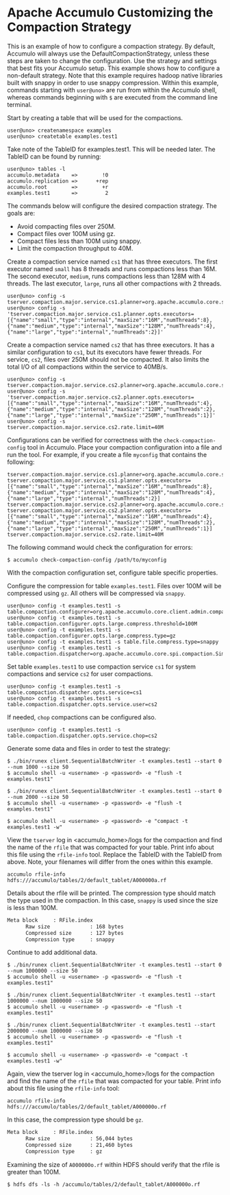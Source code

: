 <!--
Licensed to the Apache Software Foundation (ASF) under one or more
contributor license agreements.  See the NOTICE file distributed with
this work for additional information regarding copyright ownership.
The ASF licenses this file to You under the Apache License, Version 2.0
(the "License"); you may not use this file except in compliance with
the License.  You may obtain a copy of the License at

    http://www.apache.org/licenses/LICENSE-2.0

Unless required by applicable law or agreed to in writing, software
distributed under the License is distributed on an "AS IS" BASIS,
WITHOUT WARRANTIES OR CONDITIONS OF ANY KIND, either express or implied.
See the License for the specific language governing permissions and
limitations under the License.
-->
# Apache Accumulo Customizing the Compaction Strategy

This is an example of how to configure a compaction strategy. By default, Accumulo will always use the DefaultCompactionStrategy, unless 
these steps are taken to change the configuration.  Use the strategy and settings that best fits your Accumulo setup. This example shows
how to configure a non-default strategy. Note that this example requires hadoop native libraries built with snappy in order to 
use snappy compression. Within this example, commands starting with `user@uno>` are run from within the Accumulo shell, whereas
commands beginning with `$` are executed from the command line terminal.

Start by creating a table that will be used for the compactions.

    user@uno> createnamespace examples
    user@uno> createtable examples.test1

Take note of the TableID for examples.test1. This will be needed later. The TableID can be found by running:


    user@uno> tables -l
    accumulo.metadata    =>        !0
    accumulo.replication =>      +rep
    accumulo.root        =>        +r
    examples.test1       =>         2

The commands below will configure the desired compaction strategy. The goals are:

 - Avoid compacting files over 250M.
 - Compact files over 100M using gz.
 - Compact files less than 100M using snappy.
 - Limit the compaction throughput to 40M.

Create a compaction service named `cs1` that has three executors. The first executor named `small` has 
8 threads and runs compactions less than 16M. The second executor, `medium`, runs compactions less than 
128M with 4 threads. The last executor, `large`, runs all other compactions with 2 threads.

    user@uno> config -s tserver.compaction.major.service.cs1.planner=org.apache.accumulo.core.spi.compaction.DefaultCompactionPlanner
    user@uno> config -s 'tserver.compaction.major.service.cs1.planner.opts.executors=[{"name":"small","type":"internal","maxSize":"16M","numThreads":8},{"name":"medium","type":"internal","maxSize":"128M","numThreads":4},{"name":"large","type":"internal","numThreads":2}]'

Create a compaction service named `cs2` that has three executors. It has a similar configuration to `cs1`, but its 
executors have fewer threads. For service, `cs2`, files over 250M should not be compacted. It also limits 
the total I/O of all compactions within the service to 40MB/s.

    user@uno> config -s tserver.compaction.major.service.cs2.planner=org.apache.accumulo.core.spi.compaction.DefaultCompactionPlanner
    user@uno> config -s 'tserver.compaction.major.service.cs2.planner.opts.executors=[{"name":"small","type":"internal","maxSize":"16M","numThreads":4},{"name":"medium","type":"internal","maxSize":"128M","numThreads":2},{"name":"large","type":"internal","maxSize":"250M","numThreads":1}]' 
    user@uno> config -s tserver.compaction.major.service.cs2.rate.limit=40M

Configurations can be verified for correctness with the  `check-compaction-config` tool in 
Accumulo. Place your compaction configuration into a file and run the tool. For example, if you create a file
`myconfig` that contains the following:

    tserver.compaction.major.service.cs1.planner=org.apache.accumulo.core.spi.compaction2.DefaultCompactionPlanner
    tserver.compaction.major.service.cs1.planner.opts.executors=[{"name":"small","type":"internal","maxSize":"16M","numThreads":8},{"name":"medium","type":"internal","maxSize":"128M","numThreads":4},{"name":"large","type":"internal","numThreads":2}]
    tserver.compaction.major.service.cs2.planner=org.apache.accumulo.core.spi.compaction.DefaultCompactionPlanner
    tserver.compaction.major.service.cs2.planner.opts.executors=[{"name":"small","type":"internal","maxSize":"16M","numThreads":4},{"name":"medium","type":"internal","maxSize":"128M","numThreads":2},{"name":"large","type":"internal","maxSize":"250M","numThreads":1}]
    tserver.compaction.major.service.cs2.rate.limit=40M

The following command would check the configuration for errors:

    $ accumulo check-compaction-config /path/to/myconfig


With the compaction configuration set, configure table specific properties.

Configure the compression for table `examples.test1`. Files over 100M will be compressed using `gz`. All
others will be compressed via `snappy`.

    user@uno> config -t examples.test1 -s table.compaction.configurer=org.apache.accumulo.core.client.admin.compaction.CompressionConfigurer
    user@uno> config -t examples.test1 -s table.compaction.configurer.opts.large.compress.threshold=100M
    user@uno> config -t examples.test1 -s table.compaction.configurer.opts.large.compress.type=gz
    user@uno> config -t examples.test1 -s table.file.compress.type=snappy
    user@uno> config -t examples.test1 -s table.compaction.dispatcher=org.apache.accumulo.core.spi.compaction.SimpleCompactionDispatcher

Set table `examples.test1` to use compaction service `cs1` for system compactions and service `cs2`
for user compactions.

    user@uno> config -t examples.test1 -s table.compaction.dispatcher.opts.service=cs1
    user@uno> config -t examples.test1 -s table.compaction.dispatcher.opts.service.user=cs2

If needed, `chop` compactions can be configured also.
    
    user@uno> config -t examples.test1 -s table.compaction.dispatcher.opts.service.chop=cs2

Generate some data and files in order to test the strategy:

    $ ./bin/runex client.SequentialBatchWriter -t examples.test1 --start 0 --num 1000 --size 50
    $ accumulo shell -u <username> -p <password> -e "flush -t examples.test1"

    $ ./bin/runex client.SequentialBatchWriter -t examples.test1 --start 0 --num 2000 --size 50
    $ accumulo shell -u <username> -p <password> -e "flush -t examples.test1"

    $ accumulo shell -u <username> -p <password> -e "compact -t examples.test1 -w"

View the `tserver` log in <accumulo_home>/logs for the compaction and find the name of the `rfile` that was
compacted for your table. Print info about this file using the `rfile-info` tool. Replace the TableID with
the TableID from above. Note, your filenames will differ from the ones within this example.

    accumulo rfile-info hdfs:///accumulo/tables/2/default_tablet/A000000a.rf

Details about the rfile will be printed. The compression type should match the type used in the compaction.
In this case, `snappy` is used since the size is less than 100M.

```bash    
Meta block     : RFile.index
      Raw size             : 168 bytes
      Compressed size      : 127 bytes
      Compression type     : snappy
```

Continue to add additional data.

    $ ./bin/runex client.SequentialBatchWriter -t examples.test1 --start 0 --num 1000000 --size 50
    $ accumulo shell -u <username> -p <password> -e "flush -t examples.test1"

    $ ./bin/runex client.SequentialBatchWriter -t examples.test1 --start 1000000 --num 1000000 --size 50
    $ accumulo shell -u <username> -p <password> -e "flush -t examples.test1"

    $ ./bin/runex client.SequentialBatchWriter -t examples.test1 --start 2000000 --num 1000000 --size 50
    $ accumulo shell -u <username> -p <password> -e "flush -t examples.test1"

    $ accumulo shell -u <username> -p <password> -e "compact -t examples.test1 -w"

Again, view the tserver log in <accumulo_home>/logs for the compaction and find the name of the `rfile` that was
compacted for your table. Print info about this file using the `rfile-info` tool:

    accumulo rfile-info hdfs:///accumulo/tables/2/default_tablet/A000000o.rf

In this case, the compression type should be `gz`. 

```bash    
Meta block     : RFile.index
      Raw size             : 56,044 bytes
      Compressed size      : 21,460 bytes
      Compression type     : gz
```

Examining the size of `A000000o.rf` within HDFS should verify that the rfile is greater than 100M. 

    $ hdfs dfs -ls -h /accumulo/tables/2/default_tablet/A000000o.rf
